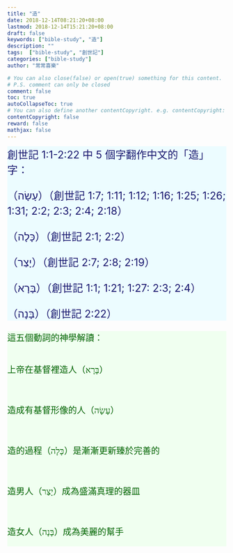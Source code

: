 ```yaml
---
title: "造"
date: 2018-12-14T08:21:20+08:00
lastmod: 2018-12-14T15:21:20+08:00
draft: false
keywords: ["bible-study", "造"]
description: ""
tags:  ["bible-study", "創世記"]
categories: ["bible-study"]
author: "常常喜樂"

# You can also close(false) or open(true) something for this content.
# P.S. comment can only be closed
comment: false
toc: true
autoCollapseToc: true
# You can also define another contentCopyright. e.g. contentCopyright: "This is another copyright."
contentCopyright: false
reward: false
mathjax: false
---
```


<div style="background-color:#ECFCFF"><font size="5", color="#191970">
創世記 1:1-2:22 中 5 個字翻作中文的「造」字：<p>
（עָשָׂה）（創世記 1:7; 1:11; 1:12; 1:16; 1:25; 1:26; 1:31; 2:2; 2:3; 2:4; 2:18）<p>
（כָּלָה）（創世記 2:1; 2:2）<p>
（יָצַר）（創世記 2:7; 2:8; 2:19）<p>
（בָּרָא）（創世記 1:1; 1:21; 1:27: 2:3; 2:4）<p>
（בָּנָה）（創世記 2:22）<p>
</font>
</div>

<div style="background-color:#F0FFF0"><font size="5", color="#006400">
<pre>
這五個動詞的神學解讀：

上帝在基督裡造人（בָּרָא）

造成有基督形像的人（עָשָׂה）

造的過程（כָּלָה）是漸漸更新臻於完善的

造男人（יָצַר）成為盛滿真理的器皿

造女人（בָּנָה）成為美麗的幫手
</pre>
</font>
</div>